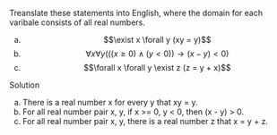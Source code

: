 Treanslate these statements into English, where the domain for each varibale consists of all real numbers.

1. $$\exist x \forall y (xy = y)$$
1. $$\forall x \forall y (((x \ge 0) \wedge (y \lt 0)) \rightarrow (x - y) \lt 0)$$
1. $$\forall x \forall y \exist z (z = y + x)$$

Solution

1. There is a real number x for every y that xy = y.
1. For all real number pair x, y, if x >= 0, y < 0, then (x - y) > 0.
1. For all real number pair x, y, there is a real number z that x = y + z.

<style type="text/css">
    ol { list-style-type: lower-alpha; }
</style>
